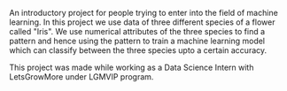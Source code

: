 An introductory project for people trying to enter into the field of machine learning. In this project we use data of three different species of a flower called "Iris". We use numerical attributes of the three species to find a pattern and hence using the pattern to train a machine learning model which can classify between the three species upto a certain accuracy.

This project was made while working as a Data Science Intern with LetsGrowMore under LGMVIP program.

